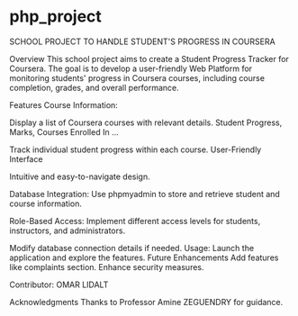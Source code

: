 # php_project

SCHOOL PROJECT TO HANDLE STUDENT'S PROGRESS IN COURSERA

Overview
This school project aims to create a Student Progress Tracker for Coursera. The goal is to develop a user-friendly Web Platform for monitoring students' progress in Coursera courses, including course completion, grades, and overall performance.

Features
Course Information:

Display a list of Coursera courses with relevant details.
Student Progress, Marks, Courses Enrolled In ... 

Track individual student progress within each course.
User-Friendly Interface

Intuitive and easy-to-navigate design.

Database Integration:
Use phpmyadmin to store and retrieve student and course information.

Role-Based Access:
Implement different access levels for students, instructors, and administrators.



Modify database connection details if needed.
Usage:
Launch the application and explore the features.
Future Enhancements
Add features like complaints section.
Enhance security measures.


Contributor:
OMAR LIDALT 

Acknowledgments
Thanks to Professor Amine ZEGUENDRY for guidance.
